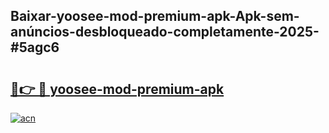## Baixar-yoosee-mod-premium-apk-Apk-sem-anúncios-desbloqueado-completamente-2025-#5agc6

# <h2><a href="https://ainizakaria.my?title=yoosee-mod-premium-apk&ref=20M">🔗👉 🔴 yoosee-mod-premium-apk</a></h2>

[![acn](https://github.com/user-attachments/assets/0f9c940e-d8b0-45ae-aac7-cd30a18b3e1c)](https://ainizakaria.my?title=yoosee-mod-premium-apk&ref=20M)

